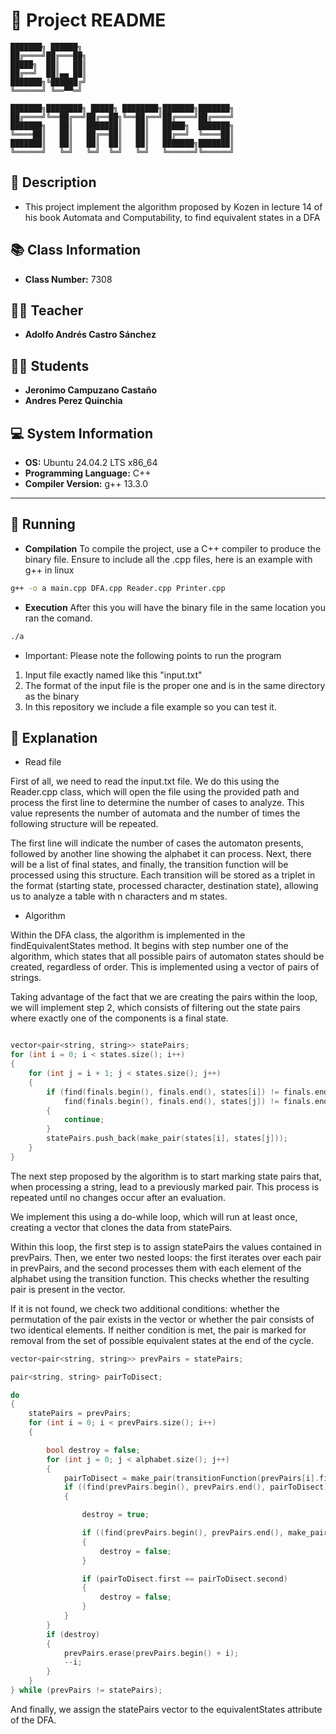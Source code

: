 # 📌 Project README
```
███████╗ ██████╗     
██╔════╝██╔═══██╗    
█████╗  ██║   ██║    
██╔══╝  ██║▄▄ ██║    
███████╗╚██████╔╝    
╚══════╝ ╚══▀▀═╝     

███████╗████████╗ █████╗ ████████╗███████╗███████╗
██╔════╝╚══██╔══╝██╔══██╗╚══██╔══╝██╔════╝██╔════╝
███████╗   ██║   ███████║   ██║   █████╗  ███████╗
╚════██║   ██║   ██╔══██║   ██║   ██╔══╝  ╚════██║
███████║   ██║   ██║  ██║   ██║   ███████╗███████║
╚══════╝   ╚═╝   ╚═╝  ╚═╝   ╚═╝   ╚══════╝╚══════╝
```


## 📖 Description
- This project implement the algorithm proposed by Kozen in lecture 14 of his book Automata and Computability, to find equivalent states in a DFA

## 📚 Class Information
- **Class Number:** 7308  

## 👨‍🏫 Teacher
- **Adolfo Andrés Castro Sánchez** 

## 👨‍🎓 Students
- **Jeronimo Campuzano Castaño** 
- **Andres Perez Quinchia**  

## 💻 System Information
- **OS:** Ubuntu 24.04.2 LTS x86_64  
- **Programming Language:** C++  
- **Compiler Version:** g++ 13.3.0  

---

## 🚀 Running 
- **Compilation** To compile the project, use a C++ compiler to produce the binary file. Ensure to include all the .cpp files, here is an example with g++ in linux
```bash
g++ -o a main.cpp DFA.cpp Reader.cpp Printer.cpp
```
- **Execution** After this you will have the binary file in the same location you ran the comand.

```bash
./a
```

- Important:  Please note the following points to run the program

1. Input file exactly named like this "input.txt"
2. The format of the input file is the proper one and is in the same directory as the binary
3. In this repository we include a file example so you can test it.




## 📖 Explanation
- Read file
  
First of all, we need to read the input.txt file. We do this using the Reader.cpp class, which will open the file using the provided path and process the first line to determine the number of cases to analyze. This value represents the number of automata and the number of times the following structure will be repeated.

The first line will indicate the number of cases the automaton presents, followed by another line showing the alphabet it can process. Next, there will be a list of final states, and finally, the transition function will be processed using this structure. Each transition will be stored as a triplet in the format (starting state, processed character, destination state), allowing us to analyze a table with n characters and m states.

- Algorithm

Within the DFA class, the algorithm is implemented in the findEquivalentStates method. It begins with step number one of the algorithm, which states that all possible pairs of automaton states should be created, regardless of order. This is implemented using a vector of pairs of strings.

Taking advantage of the fact that we are creating the pairs within the loop, we will implement step 2, which consists of filtering out the state pairs where exactly one of the components is a final state.

```cpp

vector<pair<string, string>> statePairs;
for (int i = 0; i < states.size(); i++)
{
    for (int j = i + 1; j < states.size(); j++)
    {
        if (find(finals.begin(), finals.end(), states[i]) != finals.end() ^
            find(finals.begin(), finals.end(), states[j]) != finals.end())
        {
            continue;
        }
        statePairs.push_back(make_pair(states[i], states[j]));
    }
}
```

The next step proposed by the algorithm is to start marking state pairs that, when processing a string, lead to a previously marked pair. This process is repeated until no changes occur after an evaluation.

We implement this using a do-while loop, which will run at least once, creating a vector that clones the data from statePairs.

Within this loop, the first step is to assign statePairs the values contained in prevPairs. Then, we enter two nested loops: the first iterates over each pair in prevPairs, and the second processes them with each element of the alphabet using the transition function. This checks whether the resulting pair is present in the vector.

If it is not found, we check two additional conditions: whether the permutation of the pair exists in the vector or whether the pair consists of two identical elements. If neither condition is met, the pair is marked for removal from the set of possible equivalent states at the end of the cycle.


```cpp
vector<pair<string, string>> prevPairs = statePairs;

pair<string, string> pairToDisect;

do
{
    statePairs = prevPairs;
    for (int i = 0; i < prevPairs.size(); i++)
    {

        bool destroy = false;
        for (int j = 0; j < alphabet.size(); j++)
        {
            pairToDisect = make_pair(transitionFunction(prevPairs[i].first, alphabet[j]), transitionFunction(prevPairs[i].second, alphabet[j]));
            if ((find(prevPairs.begin(), prevPairs.end(), pairToDisect) == prevPairs.end()))
            {

                destroy = true;

                if ((find(prevPairs.begin(), prevPairs.end(), make_pair(pairToDisect.second, pairToDisect.first)) != prevPairs.end()))
                {
                    destroy = false;
                }

                if (pairToDisect.first == pairToDisect.second)
                {
                    destroy = false;
                }
            }
        }
        if (destroy)
        {
            prevPairs.erase(prevPairs.begin() + i);
            --i;
        }
    }
} while (prevPairs != statePairs);

```
And finally, we assign the statePairs vector to the equivalentStates attribute of the DFA.

